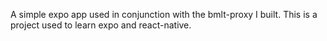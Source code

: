 A simple expo app used in conjunction with the bmlt-proxy I built. This is a project used to learn expo and react-native.
